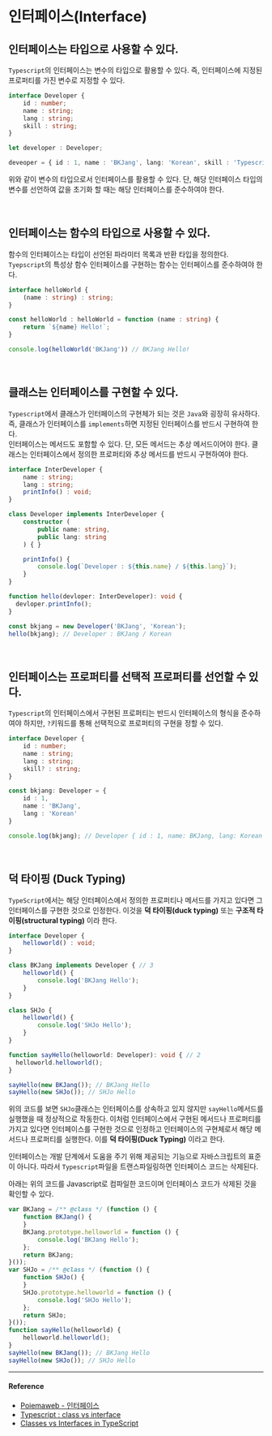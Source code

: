 # 인터페이스(Interface)

## 인터페이스는 타입으로 사용할 수 있다.

`Typescript`의 인터페이스는 변수의 타입으로 활용할 수 있다. 즉, 인터페이스에 지정된 프로퍼티를 가진 변수로 지정할 수 있다.

```ts
interface Developer {
    id : number;
    name : string;
    lang : string;
    skill : string;
}

let developer : Developer;

deveoper = { id : 1, name : 'BKJang', lang: 'Korean', skill : 'Typescript'};
```

위와 같이 변수의 타입으로서 인터페이스를 활용할 수 있다. 단, 해당 인터페이스 타입의 변수를 선언하여 값을 초기화 할 때는 해당 인터페이스를 준수하여야 한다.

<br/>

## 인터페이스는 함수의 타입으로 사용할 수 있다.

함수의 인터페이스는 타입이 선언된 파라미터 목록과 반환 타입을 정의한다. `Tyepscript`의 특성상 함수 인터페이스를 구현하는 함수는 인터페이스를 준수하여야 한다.

```ts
interface helloWorld {
    (name : string) : string;
}

const helloWorld : helloWorld = function (name : string) {
    return `${name} Hello!`;
}

console.log(helloWorld('BKJang')) // BKJang Hello!
```

<br/>

## 클래스는 인터페이스를 구현할 수 있다.

`Typescript`에서 클래스가 인터페이스의 구현체가 되는 것은 `Java`와 굉장히 유사하다. 즉, 클래스가 인터페이스를 `implements`하면 지정된 인터페이스를 반드시 구현하여 한다.<br/>
인터페이스는 메서드도 포함할 수 있다. 단, 모든 메서드는 추상 메서드이어야 한다. 클래스는 인터페이스에서 정의한 프로퍼티와 추상 메서드를 반드시 구현하여야 한다.

```ts
interface InterDeveloper {
    name : string;
    lang : string;
    printInfo() : void;
}

class Developer implements InterDeveloper {
    constructor (
        public name: string,
        public lang: string
    ) { }

    printInfo() {
        console.log(`Developer : ${this.name} / ${this.lang}`);
    }
}

function hello(devloper: InterDeveloper): void {
  devloper.printInfo();
}

const bkjang = new Developer('BKJang', 'Korean');
hello(bkjang); // Developer : BKJang / Korean
```

<br/>

## 인터페이스는 프로퍼티를 선택적 프로퍼티를 선언할 수 있다.

`Typescript`의 인터페이스에서 구현된 프로퍼티는 반드시 인터페이스의 형식을 준수하여야 하지만, `?`키워드를 통해 선택적으로 프로퍼티의 구현을 정할 수 있다.

```ts
interface Developer {
    id : number;
    name : string;
    lang : string;
    skill? : string;
}

const bkjang: Developer = {
    id : 1,
    name : 'BKJang',
    lang : 'Korean'
}

console.log(bkjang); // Developer { id : 1, name: BKJang, lang: Korean }
```

<br/>

## 덕 타이핑 (Duck Typing)

`TypeScript`에서는 해당 인터페이스에서 정의한 프로퍼티나 메서드를 가지고 있다면 그 인터페이스를 구현한 것으로 인정한다. 이것을 **덕 타이핑(duck typing)** 또는 **구조적 타이핑(structural typing)** 이라 한다.

```ts
interface Developer {
    helloworld() : void;    
}

class BKJang implements Developer { // 3
    helloworld() {
        console.log('BKJang Hello');
    }
}

class SHJo {
    helloworld() {
        console.log('SHJo Hello');
    }
}

function sayHello(helloworld: Developer): void { // 2
  helloworld.helloworld();
}

sayHello(new BKJang()); // BKJang Hello
sayHello(new SHJo()); // SHJo Hello
```

위의 코드를 보면 `SHJo`클래스는 인터페이스를 상속하고 있지 않지만 `sayHello`메서드를 실행했을 때 정상적으로 작동한다. 이처럼 인터페이스에서 구현된 메서드나 프로퍼티를 가지고 있다면 인터페이스를 구현한 것으로 인정하고 인터페이스의 구현체로서 해당 메서드나 프로퍼티를 실행한다. 이를 **덕 타이핑(Duck Typing)** 이라고 한다.

인터페이스는 개발 단계에서 도움을 주기 위해 제공되는 기능으로 자바스크립트의 표준이 아니다. 따라서 `Typescript`파일을 트랜스파일링하면 인터페이스 코드는 삭제된다.

아래는 위의 코드를 Javascript로 컴파일한 코드이며 인터페이스 코드가 삭제된 것을 확인할 수 있다.

```js
var BKJang = /** @class */ (function () {
    function BKJang() {
    }
    BKJang.prototype.helloworld = function () {
        console.log('BKJang Hello');
    };
    return BKJang;
}());
var SHJo = /** @class */ (function () {
    function SHJo() {
    }
    SHJo.prototype.helloworld = function () {
        console.log('SHJo Hello');
    };
    return SHJo;
}());
function sayHello(helloworld) {
    helloworld.helloworld();
}
sayHello(new BKJang()); // BKJang Hello
sayHello(new SHJo()); // SHJo Hello

```

---

#### Reference

- [Poiemaweb - 인터페이스](https://poiemaweb.com/typescript-interface)
- [Typescript : class vs interface](https://medium.com/front-end-weekly/typescript-class-vs-interface-99c0ae1c2136)
- [Classes vs Interfaces in TypeScript](https://ultimatecourses.com/blog/classes-vs-interfaces-in-typescript)
